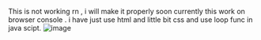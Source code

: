 This is not working rn , i will make it properly soon currently this work on browser console .
i have just use html and little bit css and use loop func in java scipt.
![image](https://github.com/user-attachments/assets/552e2b25-62de-4094-921e-15b458cb3bb3)

